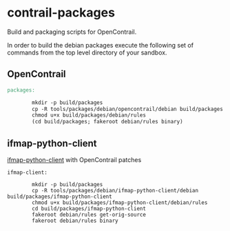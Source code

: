 contrail-packages
=================

Build and packaging scripts for OpenContrail.

In order to build the debian packages execute the following set of commands from the top level directory of your sandbox.

## OpenContrail

```makefile
packages:

        mkdir -p build/packages
        cp -R tools/packages/debian/opencontrail/debian build/packages
        chmod u+x build/packages/debian/rules
        (cd build/packages; fakeroot debian/rules binary)
```

## ifmap-python-client

[ifmap-python-client](https://github.com/ITI/ifmap-python-client/) with OpenContrail patches

```make
ifmap-client:

        mkdir -p build/packages
        cp -R tools/packages/debian/ifmap-python-client/debian build/packages/ifmap-python-client
        chmod u+x build/packages/ifmap-python-client/debian/rules
        cd build/packages/ifmap-python-client
        fakeroot debian/rules get-orig-source
        fakeroot debian/rules binary
```
